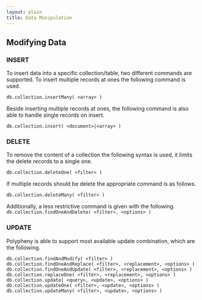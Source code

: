 ```yaml
---
layout: plain
title: Data Manipulation
---
```


## Modifying Data

### INSERT
To insert data into a specific collection/table, two different commands are supported.
To insert multiple records at ones the following command is used.

```db.collection.insertMany( <array> )```

Beside inserting multiple records at ones, the following command is also able to handle single records on insert.

```db.collection.insert( <document>|<array> )```


### DELETE
To remove the content of a collection the following syntax is used, it limits the delete records to a single one.

```db.collection.deleteOne( <filter> )```

If multiple records should be delete the appropriate command is as follows.

```db.collection.deleteMany( <filter> )```

Additionally, a less restrictive command is given with the following.
```db.collection.findOneAndDelete( <filter>, <options> )```

### UPDATE
Polypheny is able to support most available update combination, which are the following.

```
db.collection.findAndModify( <filter> )
db.collection.findOneAndReplace( <filter>, <replacement>, <options> )
db.collection.findOneAndUpdate( <filter>, <replacement>, <options> )
db.collection.replaceOne( <filter>, <replacement>, <options> )
db.collection.update( <query>, <update>, <options> )
db.collection.updateOne( <filter>, <update>, <options> )
db.collection.updateMany( <filter>, <update>, <options> )
```
